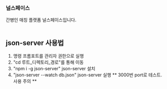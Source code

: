 ### 널스페이스 ##
간병인 매칭 플랫폼 널스페이스입니다.
<br/> <br/>

## json-server 사용법 ##
1. 명령 프롬포트를 관리자 권한으로 실행 <br/>
2. "cd 루트_디렉토리_경로"를 통해 이동 <br/>
3. "npm i -g json-server" json-server 설치 <br/>
4. "json-server --watch db.json" json-server 실행
** 3000번 port로 테스트. 사용 주의 **
<br/> <br/>